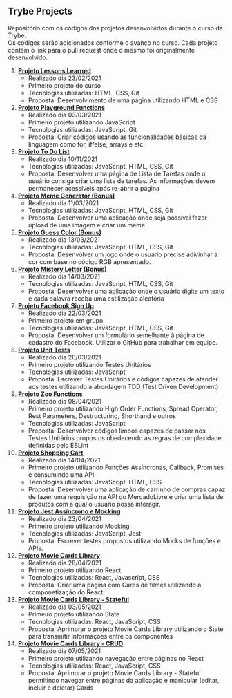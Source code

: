 ## Trybe Projects

Repositório com os códigos dos projetos desenvolvidos durante o curso da Trybe.  
Os códigos serão adicionados conforme o avanço no curso. Cada projeto contém o link para o pull request onde o mesmo foi originalmente desenvolvido.

1. [**Projeto Lessons Learned**](https://github.com/tryber/sd-010-a-project-lessons-learned/pull/4)  
   - Realizado dia 23/02/2021
   - Primeiro projeto do curso
   - Tecnologias utilizadas: HTML, CSS, Git
   - Proposta: Desenvolvimento de uma página utilizando HTML e CSS
0. [**Projeto Playground Functions**](https://github.com/tryber/sd-010-a-project-playground-functions/pull/94)  
   - Realizado dia 03/03/2021
   - Primeiro projeto utilizando JavaScript
   - Tecnologias utilizadas: JavaScript, Git
   - Proposta: Criar códigos usando as funcionalidades básicas da linguagem como for, if/else, arrays e etc.
0. [**Projeto To Do List**](https://github.com/tryber/sd-010-a-project-todo-list/pull/22)  
   - Realizado dia 10/11/2021
   - Tecnologias utilizadas: JavaScript, HTML, CSS, Git
   - Proposta: Desenvolver uma página de Lista de Tarefas onde o usuário consiga criar uma lista de tarefas. As informações devem permanecer acessíveis após re-abrir a página
0. [**Projeto Meme Generator (Bonus)**](https://github.com/tryber/sd-010-a-project-meme-generator/pull/5)  
   - Realizado dia 11/03/2021
   - Tecnologias utilizadas: JavaScript, HTML, CSS, Git
   - Proposta: Desenvolver uma aplicação onde seja possível fazer upload de uma imagem e criar um meme.
0. [**Projeto Guess Color (Bonus)**](https://github.com/tryber/sd-010-a-project-color-guess/pull/13)  
   - Realizado dia 13/03/2021
   - Tecnologias utilizadas: JavaScript, HTML, CSS, Git
   - Proposta: Desenvolver um jogo onde o usuário precise adivinhar a cor com base no código RGB apresentado.  
0. [**Projeto Mistery Letter (Bonus)**](https://github.com/tryber/sd-010-a-project-mistery-letter/pull/9)  
   - Realizado dia 14/03/2021
   - Tecnologias utilizadas: JavaScript, HTML, CSS, Git
   - Proposta: Desenvolver uma aplicação onde o usuário digite um texto e cada palavra receba uma estilização aleatória
0. [**Projeto Facebook Sign Up**](https://github.com/tryber/sd-010-a-project-facebook-signup/pull/25)  
   - Realizado dia 22/03/2021
   - Primeiro projeto em grupo
   - Tecnologias utilizadas: JavaScript, HTML, CSS, Git
   - Proposta: Desenvolver um formulário semelhante à página de cadastro do Facebook. Utilizar o GitHub para trabalhar em equipe.
0. [**Projeto Unit Tests**](https://github.com/tryber/sd-010-a-project-js-unit-tests/pull/32)  
   - Realizado dia 26/03/2021
   - Primeiro projeto utilizando Testes Unitários
   - Tecnologias utilizadas: JavaScript
   - Proposta: Escrever Testes Unitários e códigos capazes de atender aos testes utilizando a abordagem TDD (Test Driven Development)
0. [**Projeto Zoo Functions**](https://github.com/tryber/sd-010-a-project-zoo-functions/pull/17)  
   - Realizado dia 08/04/2021
   - Primeiro projeto utilizando High Order Functions, Spread Operator, Rest Parameters, Destructuring, Shorthand e outros
   - Tecnologias utilizadas: JavaScript
   - Proposta: Desenvolver códigos limpos capazes de passar nos Testes Unitários propostos obedecendo as regras de complexidade definidas pelo ESLint  
0. [**Projeto Shopping Cart**](https://github.com/tryber/sd-010-a-project-shopping-cart/pull/39)  
   - Realizado dia 14/04/2021
   - Primeiro projeto utilizando Funções Assíncronas, Callback, Promises e consumindo uma API.
   - Tecnologias utilizadas: JavaScript, HTML, CSS
   - Proposta: Desenvolver uma aplicação de carrinho de compras capaz de fazer uma requisição na API do MercadoLivre e criar uma lista de produtos com a qual o usuário possa interagir.
0. [**Projeto Jest Assíncrono e Mocking**](https://github.com/tryber/sd-010-a-project-jest/pull/53)  
   - Realizado dia 23/04/2021
   - Primeiro projeto utilizando Mocking
   - Tecnologias utilizadas: JavaScript, Jest
   - Proposta: Escrever testes propostos utilizando Mocks de funções e APIs.
0. [**Projeto Movie Cards Library**](https://github.com/tryber/sd-010-a-project-movie-cards-library/pull/58)  
   - Realizado dia 28/04/2021
   - Primeiro projeto utilizando React
   - Tecnologias utilizadas: React, Javascript, CSS
   - Proposta: Criar uma página com Cards de filmes utilizando a componetização do React
0. [**Projeto Movie Cards Library - Stateful**](https://github.com/tryber/sd-010-a-project-movie-cards-library-stateful/pull/47)  
   - Realizado dia 03/05/2021
   - Primeiro projeto utilizando State
   - Tecnologias utilizadas: React, JavaScript, CSS
   - Proposta: Aprimorar o projeto Movie Cards Library utilizando o State para transmitir informações entre os componentes
0. [**Projeto Movie Cards Library - CRUD**](https://github.com/tryber/sd-010-a-project-movie-card-library-crud/pull/36)
   - Realizado dia 07/05/2021
   - Primeiro projeto utilizando navegação entre páginas no React
   - Tecnologias utilizadas: React, JavaScript, CSS
   - Proposta: Aprimorar o projeto Movie Cards Library - Stateful permitindo navegar entre páginas da aplicação e manipular (editar, incluir e deletar) Cards
